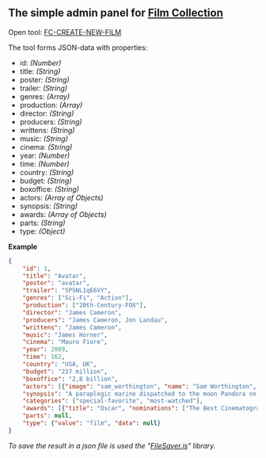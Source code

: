 ## The simple admin panel for [Film Collection](https://films-collection.netlify.app/)

Open tool: [FC-CREATE-NEW-FILM](https://andrikotliar.github.io/fc-create-new-film/)

The tool forms JSON-data with properties:

- id: *(Number)*
- title: *(String)*
- poster: *(String)*
- trailer: *(String)*
- genres: *(Array)*
- production: *(Array)*
- director: *(String)*
- producers: *(String)*
- writtens: *(String)*
- music: *(String)*
- cinema: *(String)*
- year: *(Number)*
- time: *(Number)*
- country: *(String)*
- budget: *(String)*
- boxoffice: *(String)*
- actors: *(Array of Objects)*
- synopsis: *(String)*
- awards: *(Array of Objects)*
- parts: *(String)*
- type: *(Object)*

**Example**

```json
{
    "id": 1,
    "title": "Avatar",
    "poster": "avatar",
    "trailer": "5PSNL1qE6VY",
    "genres": ["Sci-Fi", "Action"],
    "production": ["20th-Century-FOX"],
    "director": "James Cameron",
    "producers": "James Cameron, Jon Landau",
    "writtens": "James Cameron",
    "music": "James Horner",
    "cinema": "Mauro Fiore",
    "year": 2009,
    "time": 162,
    "country": "USA, UK",
    "budget": "237 million",
    "boxoffice": "2,8 billion",
    "actors": [{"image": "sam_worthington", "name": "Sam Worthington", "role": "Jake Sully"}, {"image": "zoe_saldana", "name": "Zoe Saldana", "role": "Neytiri"}, {"image": "sigourney_weaver", "name": "Sigourney Weaver", "role": "Grace Augustine"}, {"image": "stephen_lang", "name": "Stephen Lang", "role": "Miles Quaritch"}, {"image": "michelle_rodriguez", "name": "Michelle Rodriguez", "role": "Trudy Chacon"}, {"image": "giovanni_ribisi", "name": "Giovanni Ribisi", "role": "Parker Selfridge"}, {"image": "joel_david_moore", "name": "Joel David Moore", "role": "Norm Spellman"}, {"image": "wes_studi", "name": "Wes Studi", "role": "Eytukan"}, {"image": "laz_alonso", "name": "Laz Alonso", "role": "Tsu'tey"}],
    "synopsis": "A paraplegic marine dispatched to the moon Pandora on a unique mission becomes torn between following his orders and protecting the world he feels is his home.",
    "categories": ["special-favorite", "most-watched"],
    "awards": [{"title": "Oscar", "nominations": ["The Best Cinematography", "The Best Decorations", "The Best Visual Effects"] }, {"title": "The Gold Globe", "nominations": ["The Best Picture (Drama)", "The Best Diretor"] }, {"title": "The British", "nominations": ["The Best Visual Effects"]}],
    "parts": null,
    "type": {"value": "film", "data": null}
}
```

*To save the result in a json file is used the "[FileSaver.js](https://github.com/eligrey/FileSaver.js/)" library.*